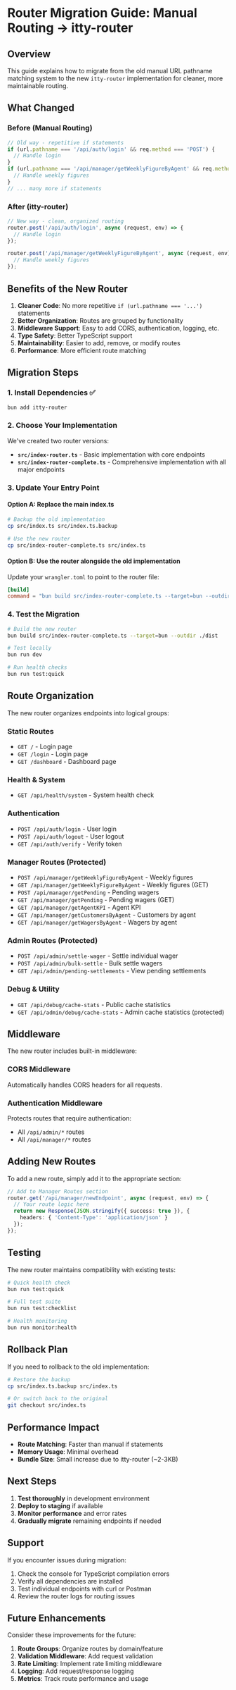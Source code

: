 # Router Migration Guide: Manual Routing → itty-router

## Overview

This guide explains how to migrate from the old manual URL pathname matching system to the new `itty-router` implementation for cleaner, more maintainable routing.

## What Changed

### Before (Manual Routing)
```typescript
// Old way - repetitive if statements
if (url.pathname === '/api/auth/login' && req.method === 'POST') {
  // Handle login
}
if (url.pathname === '/api/manager/getWeeklyFigureByAgent' && req.method === 'POST') {
  // Handle weekly figures
}
// ... many more if statements
```

### After (itty-router)
```typescript
// New way - clean, organized routing
router.post('/api/auth/login', async (request, env) => {
  // Handle login
});

router.post('/api/manager/getWeeklyFigureByAgent', async (request, env) => {
  // Handle weekly figures
});
```

## Benefits of the New Router

1. **Cleaner Code**: No more repetitive `if (url.pathname === '...')` statements
2. **Better Organization**: Routes are grouped by functionality
3. **Middleware Support**: Easy to add CORS, authentication, logging, etc.
4. **Type Safety**: Better TypeScript support
5. **Maintainability**: Easier to add, remove, or modify routes
6. **Performance**: More efficient route matching

## Migration Steps

### 1. Install Dependencies ✅
```bash
bun add itty-router
```

### 2. Choose Your Implementation

We've created two router versions:

- **`src/index-router.ts`** - Basic implementation with core endpoints
- **`src/index-router-complete.ts`** - Comprehensive implementation with all major endpoints

### 3. Update Your Entry Point

#### Option A: Replace the main index.ts
```bash
# Backup the old implementation
cp src/index.ts src/index.ts.backup

# Use the new router
cp src/index-router-complete.ts src/index.ts
```

#### Option B: Use the router alongside the old implementation
Update your `wrangler.toml` to point to the router file:
```toml
[build]
command = "bun build src/index-router-complete.ts --target=bun --outdir ./dist"
```

### 4. Test the Migration

```bash
# Build the new router
bun build src/index-router-complete.ts --target=bun --outdir ./dist

# Test locally
bun run dev

# Run health checks
bun run test:quick
```

## Route Organization

The new router organizes endpoints into logical groups:

### Static Routes
- `GET /` - Login page
- `GET /login` - Login page
- `GET /dashboard` - Dashboard page

### Health & System
- `GET /api/health/system` - System health check

### Authentication
- `POST /api/auth/login` - User login
- `POST /api/auth/logout` - User logout
- `GET /api/auth/verify` - Verify token

### Manager Routes (Protected)
- `POST /api/manager/getWeeklyFigureByAgent` - Weekly figures
- `GET /api/manager/getWeeklyFigureByAgent` - Weekly figures (GET)
- `POST /api/manager/getPending` - Pending wagers
- `GET /api/manager/getPending` - Pending wagers (GET)
- `GET /api/manager/getAgentKPI` - Agent KPI
- `GET /api/manager/getCustomersByAgent` - Customers by agent
- `GET /api/manager/getWagersByAgent` - Wagers by agent

### Admin Routes (Protected)
- `POST /api/admin/settle-wager` - Settle individual wager
- `POST /api/admin/bulk-settle` - Bulk settle wagers
- `GET /api/admin/pending-settlements` - View pending settlements

### Debug & Utility
- `GET /api/debug/cache-stats` - Public cache statistics
- `GET /api/admin/debug/cache-stats` - Admin cache statistics (protected)

## Middleware

The new router includes built-in middleware:

### CORS Middleware
Automatically handles CORS headers for all requests.

### Authentication Middleware
Protects routes that require authentication:
- All `/api/admin/*` routes
- All `/api/manager/*` routes

## Adding New Routes

To add a new route, simply add it to the appropriate section:

```typescript
// Add to Manager Routes section
router.get('/api/manager/newEndpoint', async (request, env) => {
  // Your route logic here
  return new Response(JSON.stringify({ success: true }), {
    headers: { 'Content-Type': 'application/json' }
  });
});
```

## Testing

The new router maintains compatibility with existing tests:

```bash
# Quick health check
bun run test:quick

# Full test suite
bun run test:checklist

# Health monitoring
bun run monitor:health
```

## Rollback Plan

If you need to rollback to the old implementation:

```bash
# Restore the backup
cp src/index.ts.backup src/index.ts

# Or switch back to the original
git checkout src/index.ts
```

## Performance Impact

- **Route Matching**: Faster than manual if statements
- **Memory Usage**: Minimal overhead
- **Bundle Size**: Small increase due to itty-router (~2-3KB)

## Next Steps

1. **Test thoroughly** in development environment
2. **Deploy to staging** if available
3. **Monitor performance** and error rates
4. **Gradually migrate** remaining endpoints if needed

## Support

If you encounter issues during migration:

1. Check the console for TypeScript compilation errors
2. Verify all dependencies are installed
3. Test individual endpoints with curl or Postman
4. Review the router logs for routing issues

## Future Enhancements

Consider these improvements for the future:

1. **Route Groups**: Organize routes by domain/feature
2. **Validation Middleware**: Add request validation
3. **Rate Limiting**: Implement rate limiting middleware
4. **Logging**: Add request/response logging
5. **Metrics**: Track route performance and usage
